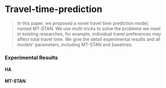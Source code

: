 # Travel-time-prediction

>In this paper, we proposed a novel travel time prediction model, named MT-STAN. We use multi-tricks
 to solve the problems we meet in existing researches, for example, individual travel preferences may 
 affect total travel time. We give the detail experimental results and all models' parameters, including 
 MT-STAN and baselines.

### Experimental Results
#### HA

#### MT-STAN